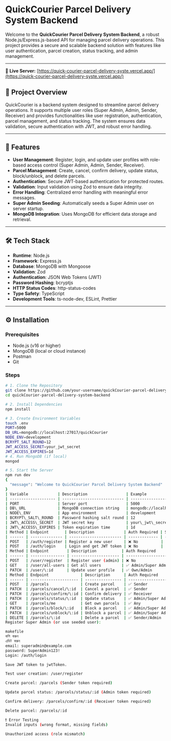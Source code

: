 # QuickCourier Parcel Delivery System Backend

Welcome to the **QuickCourier Parcel Delivery System Backend**, a robust Node.js/Express.js-based API for managing parcel delivery operations. This project provides a secure and scalable backend solution with features like user authentication, parcel creation, status tracking, and admin management.

---

🔗 **Live Server:** [https://quick-courier-parcel-delivery-syste.vercel.app/](https://quick-courier-parcel-delivery-syste.vercel.app/)



## 📝 Project Overview

QuickCourier is a backend system designed to streamline parcel delivery operations. It supports multiple user roles (Super Admin, Admin, Sender, Receiver) and provides functionalities like user registration, authentication, parcel management, and status tracking. The system ensures data validation, secure authentication with JWT, and robust error handling.

---

## 🚀 Features

- **User Management**: Register, login, and update user profiles with role-based access control (Super Admin, Admin, Sender, Receiver).
- **Parcel Management**: Create, cancel, confirm delivery, update status, block/unblock, and delete parcels.
- **Authentication**: Secure JWT-based authentication for protected routes.
- **Validation**: Input validation using Zod to ensure data integrity.
- **Error Handling**: Centralized error handling with meaningful error messages.
- **Super Admin Seeding**: Automatically seeds a Super Admin user on server startup.
- **MongoDB Integration**: Uses MongoDB for efficient data storage and retrieval.

---

## 🛠 Tech Stack

- **Runtime**: Node.js
- **Framework**: Express.js
- **Database**: MongoDB with Mongoose
- **Validation**: Zod
- **Authentication**: JSON Web Tokens (JWT)
- **Password Hashing**: bcryptjs
- **HTTP Status Codes**: http-status-codes
- **Type Safety**: TypeScript
- **Development Tools**: ts-node-dev, ESLint, Prettier

---



## ⚙️ Installation

### Prerequisites

- Node.js (v16 or higher)
- MongoDB (local or cloud instance)
- Postman
- Git

### Steps

```bash
# 1. Clone the Repository
git clone https://github.com/your-username/quickCourier-parcel-delivery-system-backend.git
cd quickCourier-parcel-delivery-system-backend

# 2. Install Dependencies
npm install

# 3. Create Environment Variables
touch .env
PORT=5000
DB_URL=mongodb://localhost:27017/quickCourier
NODE_ENV=development
BCRYPT_SALT_ROUND=12
JWT_ACCESS_SECRET=your_jwt_secret
JWT_ACCESS_EXPIRES=1d
# 4. Run MongoDB (if local)
mongod

# 5. Start the Server
npm run dev
{
  "message": "Welcome to QuickCourier Parcel Delivery System Backend"
}
| Variable             | Description                 | Example                                |
| -------------------- | --------------------------- | -------------------------------------- |
| PORT                 | Server port                 | 5000                                   |
| DB\_URL              | MongoDB connection string   | mongodb://localhost:27017/quickCourier |
| NODE\_ENV            | App environment             | development                            |
| BCRYPT\_SALT\_ROUND  | Password hashing salt round | 12                                     |
| JWT\_ACCESS\_SECRET  | JWT secret key              | your\_jwt\_secret                      |
| JWT\_ACCESS\_EXPIRES | Token expiration time       | 1d                                     |
| Method | Endpoint       | Description             | Auth Required | Sample Body                                                                                                                     |
| ------ | -------------- | ----------------------- | ------------- | ------------------------------------------------------------------------------------------------------------------------------- |
| POST   | /auth/register | Register a new user     | ❌ No          | `{ "name": "John", "email": "john@example.com", "password": "123", "phone": "+8801...", "address": "Dhaka", "role": "SENDER" }` |
| POST   | /auth/login    | Login and get JWT token | ❌ No          | `{ "email": "john@example.com", "password": "123" }`                                                                            |
| Method | Endpoint        | Description           | Auth Required       |
| ------ | --------------- | --------------------- | ------------------- |
| POST   | /user/register  | Register user (admin) | ❌ No                |
| GET    | /user/all-users | Get all users         | ✅ Admin/Super Admin |
| PATCH  | /user/\:id      | Update user profile   | ✅ Own/Admin         |
| Method | Endpoint              | Description      | Auth Required       |
| ------ | --------------------- | ---------------- | ------------------- |
| POST   | /parcels              | Create parcel    | ✅ Sender            |
| PATCH  | /parcels/cancel/\:id  | Cancel a parcel  | ✅ Sender            |
| PATCH  | /parcels/confirm/\:id | Confirm delivery | ✅ Receiver          |
| PATCH  | /parcels/status/\:id  | Update status    | ✅ Admin/Super Admin |
| GET    | /parcels/me           | Get own parcels  | ✅ Any               |
| PATCH  | /parcels/block/\:id   | Block a parcel   | ✅ Admin/Super Admin |
| PATCH  | /parcels/unblock/\:id | Unblock a parcel | ✅ Admin/Super Admin |
| DELETE | /parcels/\:id         | Delete a parcel  | ✅ Sender/Admin      |
Register Super Admin (or use seeded user):

makefile
কপি করুন
এডিট করুন
email: superadmin@example.com
password: SuperAdmin123!
Login: /auth/login

Save JWT token to jwtToken.

Test user creation: /user/register

Create parcel: /parcels (Sender token required)

Update parcel status: /parcels/status/:id (Admin token required)

Confirm delivery: /parcels/confirm/:id (Receiver token required)

Delete parcel: /parcels/:id

❗ Error Testing
Invalid inputs (wrong format, missing fields)

Unauthorized access (role mismatch)

